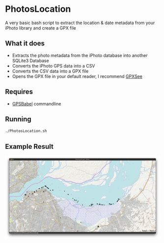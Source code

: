 # PhotosLocation
A very basic bash script to extract the location & date metadata from your iPhoto library and create a GPX file

## What it does
* Extracts the photo metadata from the iPhoto database into another SQLite3 Database
* Converts the iPhoto GPS data into a CSV
* Converts the CSV data into a GPX file
* Opens the GPX file in your default reader, I recommend [GPXSee](http://www.gpxsee.org)

## Requires
* [GPSBabel](https://www.gpsbabel.org) commandline

## Running
```bash
./PhotosLocation.sh
```

## Example Result
![Travails](My%20Travels.png)
